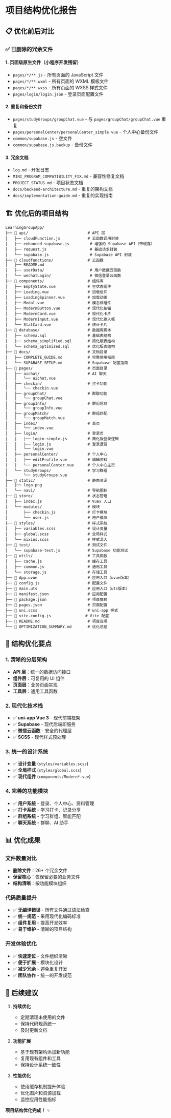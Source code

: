 # 项目结构优化报告

## 📋 优化前后对比

### ✅ 已删除的冗余文件

#### 1. 页面级原生文件（小程序开发残留）
- `pages/*/**.js` - 所有页面的 JavaScript 文件
- `pages/*/**.wxml` - 所有页面的 WXML 模板文件  
- `pages/*/**.wxss` - 所有页面的 WXSS 样式文件
- `pages/login/login.json` - 登录页面配置文件

#### 2. 重复和备份文件
- `pages/studyGroups/groupChat.vue` - 与 `pages/groupChat/groupChat.vue` 重复
- `pages/personalCenter/personalCenter_simple.vue` - 个人中心备份文件
- `common/supabase.js` - 空文件
- `common/supabase.js.backup` - 备份文件

#### 3. 冗余文档
- `log.md` - 开发日志
- `MINI_PROGRAM_COMPATIBILITY_FIX.md` - 兼容性修复文档
- `PROJECT_STATUS.md` - 项目状态文档
- `docs/backend-architecture.md` - 重复的架构文档
- `docs/implementation-guide.md` - 重复的实现指南

## 🏗️ 优化后的项目结构

```
LearningGroupApp/
├── 📁 api/                          # API 层
│   ├── cloudFunction.js            # 云函数调用封装
│   ├── enhanced-supabase.js         # 增强的 Supabase API（带缓存）
│   ├── request.js                   # 基础请求封装
│   └── supabase.js                  # Supabase API 封装
├── 📁 cloudfunctions/               # 云函数
│   ├── README.md
│   ├── userData/                    # 用户数据云函数
│   └── wechatLogin/                 # 微信登录云函数
├── 📁 components/                   # 组件库
│   ├── EmptyState.vue              # 空状态组件
│   ├── Loading.vue                 # 加载组件
│   ├── LoadingSpinner.vue          # 加载动画
│   ├── Modal.vue                   # 模态框组件
│   ├── ModernButton.vue            # 现代化按钮
│   ├── ModernCard.vue              # 现代化卡片
│   ├── ModernInput.vue             # 现代化输入框
│   └── StatCard.vue                # 统计卡片
├── 📁 database/                     # 数据库脚本
│   ├── schema.sql                  # 基础表结构
│   ├── schema_simplified.sql       # 简化版表结构
│   └── schema_optimized.sql        # 优化版表结构
├── 📁 docs/                         # 文档目录
│   ├── COMPLETE_GUIDE.md           # 完整使用指南
│   └── SUPABASE_SETUP.md           # Supabase 配置指南
├── 📁 pages/                        # 页面目录
│   ├── aichat/                     # AI 聊天
│   │   └── aichat.vue
│   ├── checkin/                    # 打卡功能
│   │   └── checkin.vue
│   ├── groupChat/                  # 群聊功能
│   │   └── groupChat.vue
│   ├── groupInfo/                  # 群组信息
│   │   └── groupInfo.vue
│   ├── groupMatch/                 # 群组匹配
│   │   └── groupMatch.vue
│   ├── index/                      # 首页
│   │   └── index.vue
│   ├── login/                      # 登录页
│   │   ├── login-simple.js         # 简化版登录逻辑
│   │   ├── login.js                # 登录逻辑
│   │   └── login.vue
│   ├── personalCenter/             # 个人中心
│   │   ├── editProfile.vue         # 编辑资料
│   │   └── personalCenter.vue      # 个人中心主页
│   └── studyGroups/                # 学习群组
│       └── studyGroups.vue
├── 📁 static/                       # 静态资源
│   ├── logo.png
│   └── navi/                       # 导航图标
├── 📁 store/                        # 状态管理
│   ├── index.js                    # Vuex 入口
│   └── modules/                    # 模块
│       ├── checkin.js              # 打卡模块
│       └── user.js                 # 用户模块
├── 📁 styles/                       # 样式系统
│   ├── variables.scss              # 设计变量
│   ├── global.scss                 # 全局样式
│   └── mixins.scss                 # 样式混入
├── 📁 test/                         # 测试文件
│   └── supabase-test.js            # Supabase 功能测试
├── 📁 utils/                        # 工具函数
│   ├── cache.js                    # 缓存工具
│   ├── common.js                   # 通用工具
│   └── storage.js                  # 存储工具
├── 📄 App.uvue                      # 应用入口（uvue版本）
├── 📄 config.js                     # 配置文件
├── 📄 main.uts                      # 应用入口（uts版本）
├── 📄 manifest.json                 # 应用配置
├── 📄 package.json                  # 项目依赖
├── 📄 pages.json                    # 页面配置
├── 📄 uni.scss                      # uni-app 样式
├── 📄 vite.config.js               # Vite 配置
├── 📄 README.md                     # 项目说明
└── 📄 OPTIMIZATION_SUMMARY.md       # 优化总结
```

## 🎯 结构优化要点

### 1. **清晰的分层架构**
- **API 层**：统一的数据访问接口
- **组件层**：可复用的 UI 组件
- **页面层**：业务页面实现
- **工具层**：通用工具函数

### 2. **现代化技术栈**
- ✅ **uni-app Vue 3** - 现代前端框架
- ✅ **Supabase** - 现代后端即服务
- ✅ **微信云函数** - 安全的代理层
- ✅ **SCSS** - 现代样式预处理

### 3. **统一的设计系统**
- ✅ **设计变量** (`styles/variables.scss`)
- ✅ **全局样式** (`styles/global.scss`)
- ✅ **现代组件** (`components/Modern*.vue`)

### 4. **完善的功能模块**
- ✅ **用户系统** - 登录、个人中心、资料管理
- ✅ **打卡系统** - 学习打卡、记录分享
- ✅ **群组系统** - 学习群组、智能匹配
- ✅ **聊天系统** - 群聊、AI 助手

## 📊 优化成果

### 文件数量对比
- **删除文件**：26+ 个冗余文件
- **保留核心**：仅保留必要的业务文件
- **结构清晰**：按功能模块组织

### 代码质量提升
- ✅ **无编译错误** - 所有文件通过语法检查
- ✅ **统一规范** - 采用现代化编码标准
- ✅ **组件复用** - 提高开发效率
- ✅ **易于维护** - 清晰的项目结构

### 开发体验优化
- ✅ **快速定位** - 文件组织清晰
- ✅ **便于扩展** - 模块化设计
- ✅ **减少冗余** - 避免重复开发
- ✅ **团队协作** - 统一的开发规范

## 🚀 后续建议

1. **持续优化**
   - 定期清理未使用的文件
   - 保持代码规范统一
   - 及时更新文档

2. **功能扩展**
   - 基于现有架构添加新功能
   - 复用现有组件和工具
   - 保持设计系统一致性

3. **性能优化**
   - 使用缓存机制提升体验
   - 优化图片和资源加载
   - 监控应用性能指标

**项目结构优化完成！** ✨
